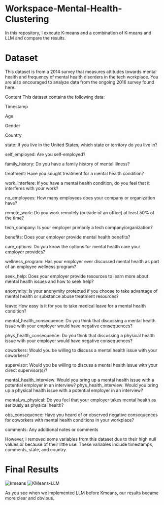 # Workspace-Mental-Health-Clustering
In this repository, I execute K-means and a combination of K-means and LLM and compare the results.
# Dataset
This dataset is from a 2014 survey that measures attitudes towards mental health and frequency of mental health disorders in the tech workplace. You are also encouraged to analyze data from the ongoing 2016 survey found here.

Content
This dataset contains the following data:

Timestamp

Age

Gender

Country

state: If you live in the United States, which state or territory do you live in?

self_employed: Are you self-employed?

family_history: Do you have a family history of mental illness?

treatment: Have you sought treatment for a mental health condition?

work_interfere: If you have a mental health condition, do you feel that it interferes with your work?

no_employees: How many employees does your company or organization have?

remote_work: Do you work remotely (outside of an office) at least 50% of the time?

tech_company: Is your employer primarily a tech company/organization?

benefits: Does your employer provide mental health benefits?

care_options: Do you know the options for mental health care your employer provides?

wellness_program: Has your employer ever discussed mental health as part of an employee wellness program?

seek_help: Does your employer provide resources to learn more about mental health issues and how to seek help?

anonymity: Is your anonymity protected if you choose to take advantage of mental health or substance abuse treatment resources?

leave: How easy is it for you to take medical leave for a mental health condition?

mental_health_consequence: Do you think that discussing a mental health issue with your employer would have negative consequences?

phys_health_consequence: Do you think that discussing a physical health issue with your employer would have negative consequences?

coworkers: Would you be willing to discuss a mental health issue with your coworkers?

supervisor: Would you be willing to discuss a mental health issue with your direct supervisor(s)?

mental_health_interview: Would you bring up a mental health issue with a potential employer in an interview?
phys_health_interview: Would you bring up a physical health issue with a potential employer in an interview?

mental_vs_physical: Do you feel that your employer takes mental health as seriously as physical health?

obs_consequence: Have you heard of or observed negative consequences for coworkers with mental health conditions in your workplace?

comments: Any additional notes or comments

However, I removed some variables from this dataset due to their high null values or  because of their little use. These variables include timestamps, comments, state, and country.

# Final Results
![kmeans](https://github.com/alinadikhorasgani/Workspace-Mental-Health-Clustering/assets/90984806/7c261620-ebef-4354-9538-9070ba5717a6)
![KMeans-LLM](https://github.com/alinadikhorasgani/Workspace-Mental-Health-Clustering/assets/90984806/dd800e9f-3153-4bd4-bbd3-a72bcd3ae7a7)

As you see when we implemented LLM  before Kmeans, our results became more clear and obvious.





